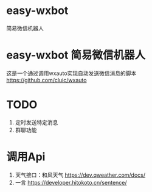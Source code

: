 # easy-wxbot
简易微信机器人
#  easy-wxbot 简易微信机器人
这是一个通过调用wxauto实现自动发送微信消息的脚本
https://github.com/cluic/wxauto
# TODO
1. 定时发送特定消息
2. 群聊功能
# 调用Api
1. 天气接口：和风天气 https://dev.qweather.com/docs/
2. 一言 https://developer.hitokoto.cn/sentence/ 
